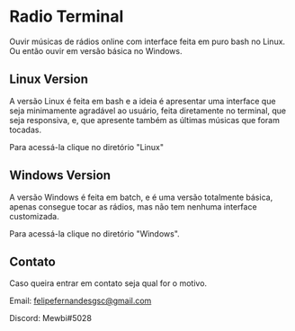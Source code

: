 # Radio Terminal
Ouvir músicas de rádios online com interface feita em puro bash no Linux.
Ou então ouvir em versão básica no Windows.

## Linux Version
A versão Linux é feita em bash e a ideia é apresentar uma interface que seja minimamente agradável ao usuário, feita diretamente no terminal, que seja responsiva, e, que apresente também as últimas músicas que foram tocadas.

Para acessá-la clique no diretório "Linux"
  
## Windows Version
A versão Windows é feita em batch, e é uma versão totalmente básica, apenas consegue tocar as rádios, mas não tem nenhuma interface customizada.

Para acessá-la clique no diretório "Windows".

## Contato
Caso queira entrar em contato seja qual for o motivo.

Email: felipefernandesgsc@gmail.com

Discord: Mewbi#5028
